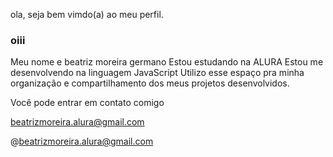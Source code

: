ola, seja bem vimdo(a) ao meu perfil.
### oiii
Meu nome e beatriz moreira germano
Estou estudando na ALURA
Estou me desenvolvendo na linguagem JavaScript
Utilizo esse espaço pra minha organização e compartilhamento dos meus projetos desenvolvidos.

Você pode entrar em contato comigo

beatrizmoreira.alura@gmail.com

@beatrizmoreira.alura@gmail.com
